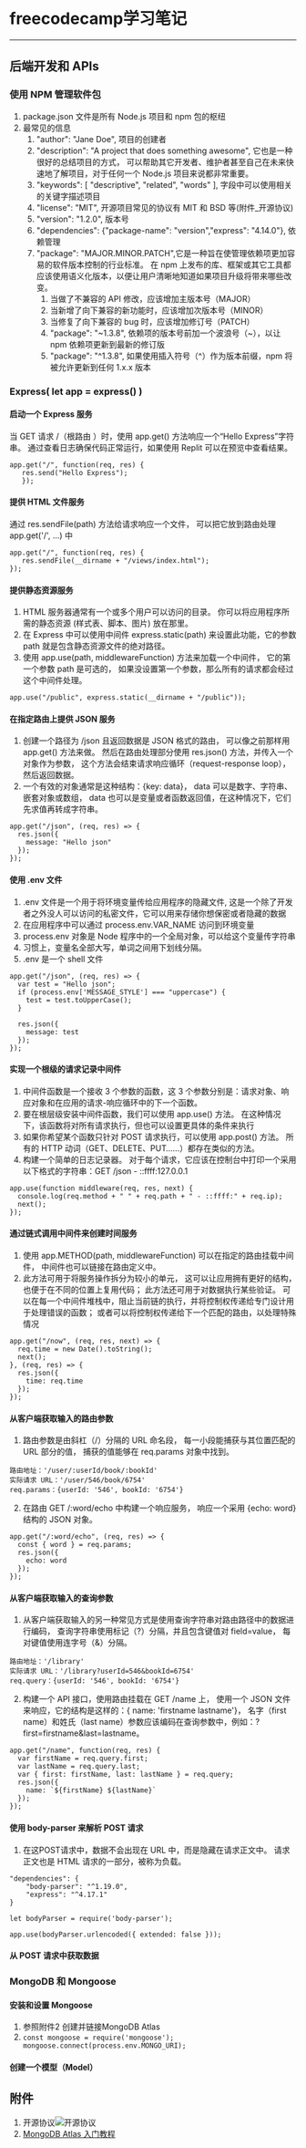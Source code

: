 # freecodecamp学习笔记

***
## 后端开发和 APIs
### 使用 NPM 管理软件包
1. package.json 文件是所有 Node.js 项目和 npm 包的枢纽
2. 最常见的信息
   1. "author": "Jane Doe", 项目的创建者
   2. "description": "A project that does something awesome", 它也是一种很好的总结项目的方式， 可以帮助其它开发者、维护者甚至自己在未来快速地了解项目，对于任何一个 Node.js 项目来说都非常重要。
   3. "keywords": [ "descriptive", "related", "words" ], 字段中可以使用相关的关键字描述项目
   4. "license": "MIT", 开源项目常见的协议有 MIT 和 BSD 等(附件_开源协议)
   5. "version": "1.2.0", 版本号
   6. "dependencies": {"package-name": "version","express": "4.14.0"}, 依赖管理
   7. "package": "MAJOR.MINOR.PATCH",它是一种旨在使管理依赖项更加容易的软件版本控制的行业标准。 在 npm 上发布的库、框架或其它工具都应该使用语义化版本，以便让用户清晰地知道如果项目升级将带来哪些改变。
      1. 当做了不兼容的 API 修改，应该增加主版本号（MAJOR）
      2. 当新增了向下兼容的新功能时，应该增加次版本号（MINOR）
      3. 当修复了向下兼容的 bug 时，应该增加修订号（PATCH）
      4. "package": "~1.3.8", 依赖项的版本号前加一个波浪号（~），以让 npm 依赖项更新到最新的修订版
      5. "package": "^1.3.8", 如果使用插入符号（^）作为版本前缀，npm 将被允许更新到任何 1.x.x 版本

### Express( let app = express() )
#### 启动一个 Express 服务
当 GET 请求 /（根路由 ）时，使用 app.get() 方法响应一个“Hello Express”字符串。 通过查看日志确保代码正常运行，如果使用 Replit 可以在预览中查看结果。
   ```
   app.get("/", function(req, res) {
      res.send("Hello Express");
      });
   ```
#### 提供 HTML 文件服务 
通过 res.sendFile(path) 方法给请求响应一个文件， 可以把它放到路由处理 app.get('/', ...) 中
   ```
   app.get("/", function(req, res) {
      res.sendFile(__dirname + "/views/index.html");
   });
   ```

#### 提供静态资源服务
1. HTML 服务器通常有一个或多个用户可以访问的目录。 你可以将应用程序所需的静态资源 (样式表、脚本、图片) 放在那里。
2. 在 Express 中可以使用中间件 express.static(path) 来设置此功能，它的参数 path 就是包含静态资源文件的绝对路径。
3. 使用 app.use(path, middlewareFunction) 方法来加载一个中间件， 它的第一个参数 path 是可选的， 如果没设置第一个参数，那么所有的请求都会经过这个中间件处理。
```
app.use("/public", express.static(__dirname + "/public"));
```

#### 在指定路由上提供 JSON 服务
1. 创建一个路径为 /json 且返回数据是 JSON 格式的路由， 可以像之前那样用 app.get() 方法来做。 然后在路由处理部分使用 res.json() 方法，并传入一个对象作为参数， 这个方法会结束请求响应循环（request-response loop），然后返回数据。
2. 一个有效的对象通常是这种结构：{key: data}， data 可以是数字、字符串、嵌套对象或数组， data 也可以是变量或者函数返回值，在这种情况下，它们先求值再转成字符串。
```
app.get("/json", (req, res) => {
  res.json({
    message: "Hello json"
  });
});
```

#### 使用 .env 文件
1. .env 文件是一个用于将环境变量传给应用程序的隐藏文件, 这是一个除了开发者之外没人可以访问的私密文件，它可以用来存储你想保密或者隐藏的数据
2. 在应用程序中可以通过 process.env.VAR_NAME 访问到环境变量
3. process.env 对象是 Node 程序中的一个全局对象，可以给这个变量传字符串
4. 习惯上，变量名全部大写，单词之间用下划线分隔。
5. .env 是一个 shell 文件
```
app.get("/json", (req, res) => {
  var test = "Hello json";
  if (process.env['MESSAGE_STYLE'] === "uppercase") {
    test = test.toUpperCase();
  }

  res.json({
    message: test
  });
});
```

#### 实现一个根级的请求记录中间件
1. 中间件函数是一个接收 3 个参数的函数，这 3 个参数分别是：请求对象、响应对象和在应用的请求-响应循环中的下一个函数。
2. 要在根层级安装中间件函数，我们可以使用 app.use(<mware-function>) 方法。 在这种情况下，该函数将对所有请求执行，但也可以设置更具体的条件来执行
3. 如果你希望某个函数只针对 POST 请求执行，可以使用 app.post(<mware-function>) 方法。 所有的 HTTP 动词（GET、DELETE、PUT……）都存在类似的方法。
4. 构建一个简单的日志记录器。 对于每个请求，它应该在控制台中打印一个采用以下格式的字符串：GET /json - ::ffff:127.0.0.1
```
app.use(function middleware(req, res, next) {
  console.log(req.method + " " + req.path + " - ::ffff:" + req.ip);
  next();
});
```

#### 通过链式调用中间件来创建时间服务
1. 使用 app.METHOD(path, middlewareFunction) 可以在指定的路由挂载中间件， 中间件也可以链接在路由定义中。
2. 此方法可用于将服务操作拆分为较小的单元， 这可以让应用拥有更好的结构，也便于在不同的位置上复用代码； 此方法还可用于对数据执行某些验证。 可以在每一个中间件堆栈中，阻止当前链的执行，并将控制权传递给专门设计用于处理错误的函数； 或者可以将控制权传递给下一个匹配的路由，以处理特殊情况
```
app.get("/now", (req, res, next) => {
  req.time = new Date().toString();
  next();
}, (req, res) => {
  res.json({
    time: req.time
  });
});
```

#### 从客户端获取输入的路由参数
1. 路由参数是由斜杠（/）分隔的 URL 命名段， 每一小段能捕获与其位置匹配的 URL 部分的值， 捕获的值能够在 req.params 对象中找到。
```
路由地址：'/user/:userId/book/:bookId'
实际请求 URL：'/user/546/book/6754'
req.params：{userId: '546', bookId: '6754'}
```
2. 在路由 GET /:word/echo 中构建一个响应服务， 响应一个采用 {echo: word} 结构的 JSON 对象。
```
app.get("/:word/echo", (req, res) => {
  const { word } = req.params;
  res.json({
    echo: word
  });
});
```

#### 从客户端获取输入的查询参数
1. 从客户端获取输入的另一种常见方式是使用查询字符串对路由路径中的数据进行编码， 查询字符串使用标记（?）分隔，并且包含键值对 field=value， 每对键值使用连字号（&）分隔。
```
路由地址：'/library'
实际请求 URL：'/library?userId=546&bookId=6754'
req.query：{userId: '546', bookId: '6754'}
```
2. 构建一个 API 接口，使用路由挂载在 GET /name 上， 使用一个 JSON 文件来响应，它的结构是这样的：{ name: 'firstname lastname'}， 名字（first name）和姓氏（last name）参数应该编码在查询参数中，例如：?first=firstname&last=lastname。
```
app.get("/name", function(req, res) {
  var firstName = req.query.first;
  var lastName = req.query.last;
  var { first: firstName, last: lastName } = req.query;
  res.json({
    name: `${firstName} ${lastName}`
  });
});
```
#### 使用 body-parser 来解析 POST 请求
1. 在这POST请求中，数据不会出现在 URL 中，而是隐藏在请求正文中。 请求正文也是 HTML 请求的一部分，被称为负载。
```
"dependencies": {
    "body-parser": "^1.19.0",
    "express": "^4.17.1"
}

let bodyParser = require('body-parser');

app.use(bodyParser.urlencoded({ extended: false }));
```
#### 从 POST 请求中获取数据

### MongoDB 和 Mongoose
#### 安装和设置 Mongoose
1. 参照附件2 创建并链接MongoDB Atlas
2. ```const mongoose = require('mongoose'); mongoose.connect(process.env.MONGO_URI);```
#### 创建一个模型（Model）


## 附件
1. 开源协议![开源协议](https://img-blog.csdnimg.cn/20190411093420291.png?x-oss-process=image/watermark,type_ZmFuZ3poZW5naGVpdGk,shadow_10,text_aHR0cHM6Ly9ibG9nLmNzZG4ubmV0L3dlaXhpbl8zMzI3ODc3Mg==,size_16,color_FFFFFF,t_70)
2. [MongoDB Atlas 入门教程](https://www.freecodecamp.org/chinese/news/get-started-with-mongodb-atlas/)
